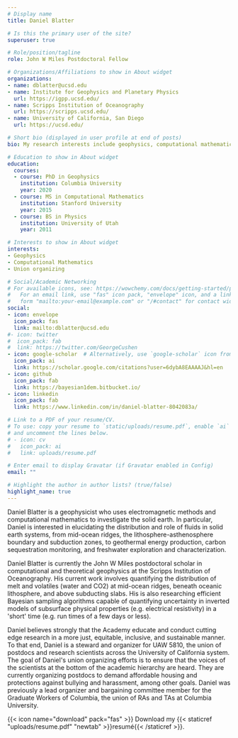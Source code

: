 ```yaml
---
# Display name
title: Daniel Blatter

# Is this the primary user of the site?
superuser: true

# Role/position/tagline
role: John W Miles Postdoctoral Fellow

# Organizations/Affiliations to show in About widget
organizations:
- name: dblatter@ucsd.edu
- name: Institute for Geophysics and Planetary Physics
  url: https://igpp.ucsd.edu/
- name: Scripps Institution of Oceanography
  url: https://scripps.ucsd.edu/
- name: University of California, San Diego
  url: https://ucsd.edu/

# Short bio (displayed in user profile at end of posts)
bio: My research interests include geophysics, computational mathematics, and union organizing.

# Education to show in About widget
education:
  courses:
  - course: PhD in Geophysics
    institution: Columbia University
    year: 2020
  - course: MS in Computational Mathematics
    institution: Stanford University
    year: 2015
  - course: BS in Physics
    institution: University of Utah
    year: 2011

# Interests to show in About widget
interests:
- Geophysics
- Computational Mathematics
- Union organizing

# Social/Academic Networking
# For available icons, see: https://wowchemy.com/docs/getting-started/page-builder/#icons
#   For an email link, use "fas" icon pack, "envelope" icon, and a link in the
#   form "mailto:your-email@example.com" or "/#contact" for contact widget.
social:
- icon: envelope
  icon_pack: fas
  link: mailto:dblatter@ucsd.edu
#- icon: twitter
#  icon_pack: fab
#  link: https://twitter.com/GeorgeCushen
- icon: google-scholar  # Alternatively, use `google-scholar` icon from `ai` icon pack
  icon_pack: ai
  link: https://scholar.google.com/citations?user=6dybA8EAAAAJ&hl=en
- icon: github
  icon_pack: fab
  link: https://bayesian1dem.bitbucket.io/
- icon: linkedin
  icon_pack: fab
  link: https://www.linkedin.com/in/daniel-blatter-8042083a/

# Link to a PDF of your resume/CV.
# To use: copy your resume to `static/uploads/resume.pdf`, enable `ai` icons in `params.toml`, 
# and uncomment the lines below.
# - icon: cv
#   icon_pack: ai
#   link: uploads/resume.pdf

# Enter email to display Gravatar (if Gravatar enabled in Config)
email: ""

# Highlight the author in author lists? (true/false)
highlight_name: true
---
```


Daniel Blatter is a geophysicist who uses electromagnetic methods and computational mathematics to investigate the solid earth. In particular, Daniel is interested in elucidating the distribution and role of fluids in solid earth systems, from mid-ocean ridges, the lithosphere-asthenosphere boundary and subduction zones, to geothermal energy production, carbon sequestration monitoring, and freshwater exploration and characterization. 

Daniel Blatter is currently the John W Miles postdoctoral scholar in computational and theoretical geophysics at the Scripps Institution of Oceanography. His current work involves quantifying the distribution of melt and volatiles (water and CO2) at mid-ocean ridges, beneath oceanic lithosphere, and above subducting slabs. His is also researching efficient Bayesian sampling algorithms capable of quantifying uncertainty in inverted models of subsurface physical properties (e.g. electrical resistivity) in a 'short' time (e.g. run times of a few days or less).

Daniel believes strongly that the Academy educate and conduct cutting edge research in a more just, equitable, inclusive, and sustainable manner. To that end, Daniel is a steward and organizer for UAW 5810, the union of postdocs and research scientists across the University of California system. The goal of Daniel's union organizing efforts is to ensure that the voices of the scientists at the bottom of the academic hierarchy are heard. They are currently organizing postdocs to demand affordable housing and protections against bullying and harassment, among other goals. Daniel was previously a lead organizer and bargaining committee member for the Graduate Workers of Columbia, the union of RAs and TAs at Columbia University.

{{< icon name="download" pack="fas" >}} Download my {{< staticref "uploads/resume.pdf" "newtab" >}}resumé{{< /staticref >}}.
